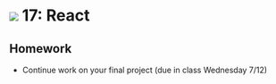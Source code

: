 # ![](https://ga-dash.s3.amazonaws.com/production/assets/logo-9f88ae6c9c3871690e33280fcf557f33.png) 17: React

## Homework 

- Continue work on your final project (due in class Wednesday 7/12)
